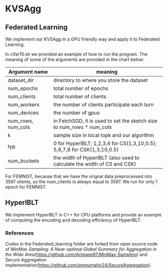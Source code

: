 # KVSAgg

## Federated Learning

We implement our KVSAgg in a GPU friendly way and apply it to Federated Learning.

In cifar10.sh we provided an example of how to run the program. The meaning of some of the arguments are provided in the chart below: 

| Argument name      | meaning                                                               |
|--------------------|-----------------------------------------------------------------------|
| dataset_dir        | directory to where you store the dataset                              |
| num_epochs         | total number of epochs                                                |
| num_clients        | total number of clients                                               |
| num_workers        | the number of clients participate each turn                           |
| num_devices        | the number of gpus                                                    |
| num_rows, num_cols | in FetchSGD, it is used to set the sketch size to num_rows * num_cols |
| k                  | sample size in local topk and our algorithm                           |
| typ                | 0 for HyperIBLT; 1,2,3,4 for CS(1,3,10,0.5); 5,6,7,8 for CSK(1,3,10,0.5)                                                                                  |
| num_buckets        | the width of HyperIBLT (also used to calculate the width of CS and CSK)                                                |


For FEMNIST, because that we have the orignal data preprocessed into 3597 clients, so the num_clients is always equal to 3597. We run for only 1 epoch for FEMNIST.



## HyperIBLT

We implement HyperIBLT in C++ for CPU platforms and provide an example of computing the encoding and decoding efficiency of HyperIBLT.



### References
Codes in the Federated_learning folder are forked from open source code of *MinMax Sampling: A Near-optimal Global Summary for Aggregation in the Wide Area*(https://github.com/Arimase97/MinMax-Sampling) and Secure Aggregation implementation(https://github.com/ammartahir24/SecureAggregation). 